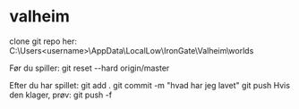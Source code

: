 # valheim

clone git repo her: C:\Users\<username>\AppData\LocalLow\IronGate\Valheim\worlds

Før du spiller:
git reset --hard origin/master

Efter du har spillet:
git add .
git commit -m "hvad har jeg lavet"
git push
Hvis den klager, prøv:
git push -f

